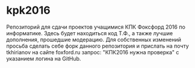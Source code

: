 # kpk2016
Репозиторий для сдачи проектов учащимися КПК Фоксфорд 2016 по информатике.
Здесь будет находиться код Т.Ф., а также лучшие дополнения, прошедшие модерацию.
Для собственных изменений просьба сделать себе форк данного репозитория и прислать на почту tkhirianov на сайте foxford.ru запрос: "КПК2016 нужна проверка" с указанием логина на GitHub.
